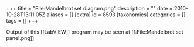 +++
title = "File:Mandelbrot set diagram.png"
description = ""
date = 2010-10-28T13:11:05Z
aliases = []
[extra]
id = 8593
[taxonomies]
categories = []
tags = []
+++

Output of this [[LabVIEW]] program may be seen at [[:File:Mandelbrot set panel.png]]

